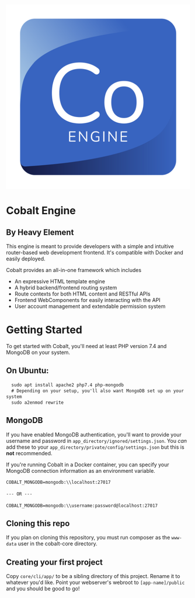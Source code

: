 ![Cobalt Engine](shared/img/branding/cobalt-logo.svg)
# Cobalt Engine
## By Heavy Element
This engine is meant to provide developers with a simple and intuitive router-based web development frontend. It's compatible with Docker and easily deployed.

Cobalt provides an all-in-one framework which includes
 * An expressive HTML template engine
 * A hybrid backend/frontend routing system
 * Route contexts for both HTML content and RESTful APIs
 * Frontend WebComponents for easily interacting with the API
 * User account management and extendable permission system

# Getting Started
To get started with Cobalt, you'll need at least PHP version 7.4 and MongoDB on your system. 

## On Ubuntu:
```
  sudo apt install apache2 php7.4 php-mongodb
  # Depending on your setup, you'll also want MongoDB set up on your system
  sudo a2enmod rewrite
```

## MongoDB
If you have enabled MongoDB authentication, you'll want to provide your username and password in `app_directory/ignored/settings.json`. You *can* add these to your `app_directory/private/config/settings.json` but this is **not** recommended.

If you're running Cobalt in a Docker container, you can specify your MongoDB connection information as an environment variable.

```
COBALT_MONGODB=mongodb:\\localhost:27017

--- OR ---

COBALT_MONGODB=mongodb:\\username:password@localhost:27017
```

## Cloning this repo
If you plan on cloning this repository, you must run composer as the `www-data` user in the cobalt-core directory.

## Creating your first project
Copy `core/cli/app/` to be a sibling directory of this project. Rename it to whatever you'd like. Point your webserver's webroot to `[app-name]/public` and you should be good to go!


